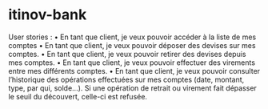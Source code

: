 # itinov-bank

User stories :
• En tant que client, je veux pouvoir accéder à la liste de mes comptes
• En tant que client, je veux pouvoir déposer des devises sur mes
comptes.
• En tant que client, je veux pouvoir retirer des devises depuis mes
comptes.
• En tant que client, je veux pouvoir effectuer des virements entre mes
différents comptes.
• En tant que client, je veux pouvoir consulter l’historique des
opérations effectuées sur mes comptes (date, montant, type, par qui,
solde…).
Si une opération de retrait ou virement fait dépasser le seuil du découvert,
celle-ci est refusée.
 
